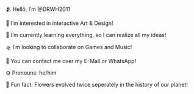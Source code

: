 🫂 Hellö, I’m @DRWH2011

🧠 I’m interested in interactive Art & Design!

🔬 I’m currently learning everything, so I can realize all my ideas!

🛸 I’m looking to collaborate on Games and Music!

📱 You can contact me over my E-Mail or WhatsApp!

⚙️ Pronouns: he/him

🦕 Fun fact: Flowers evolved twice seperately in the history of our planet!

<!---
DRWH2011/DRWH2011 is a ✨ special ✨ repository because its `README.md` (this file) appears on your GitHub profile.
You can click the Preview link to take a look at your changes.
--->
